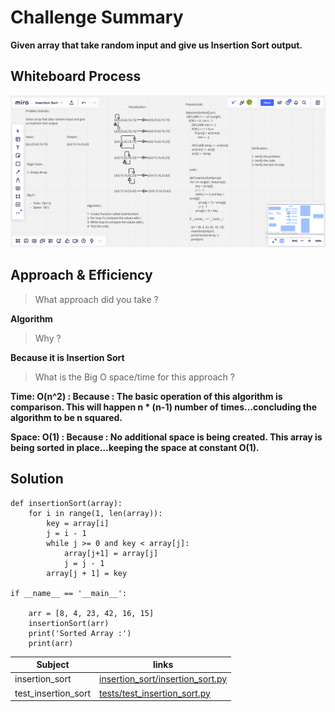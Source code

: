 # Challenge Summary

**Given array that take random input and give us Insertion Sort output.**

## Whiteboard Process

![Whiteboard Process](asset/insertion_sort.png)

## Approach & Efficiency

> What approach did you take ? 

**Algorithm**

> Why ? 

**Because it is Insertion Sort**

> What is the Big O space/time for this approach ?

**Time: O(n^2) : Because : The basic operation of this algorithm is comparison. This will happen n * (n-1) number of times…concluding the algorithm to be n squared.**

**Space: O(1) : Because : No additional space is being created. This array is being sorted in place…keeping the space at constant O(1).**


## Solution

    def insertionSort(array):
        for i in range(1, len(array)):
            key = array[i]
            j = i - 1
            while j >= 0 and key < array[j]:
                array[j+1] = array[j]
                j = j - 1 
            array[j + 1] = key

    if __name__ == '__main__':
        
        arr = [8, 4, 23, 42, 16, 15]
        insertionSort(arr)
        print('Sorted Array :')
        print(arr)

| Subject     | links |
| ----------- | ----------- |
| insertion_sort | [insertion_sort/insertion_sort.py](insertion_sort/insertion_sort.py) |
| test_insertion_sort | [tests/test_insertion_sort.py](tests/test_insertion_sort.py) |